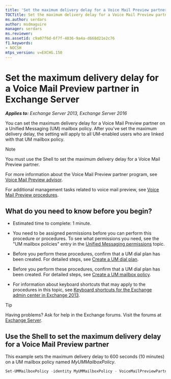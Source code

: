 ```yaml
---
title: 'Set the maximum delivery delay for a Voice Mail Preview partner: Exchange 2013 Help'
TOCTitle: Set the maximum delivery delay for a Voice Mail Preview partner
ms.author: serdars
author: msdmaguire
manager: serdars
ms.reviewer:
ms.assetid: c9a07f6d-6f7f-4036-9a4a-d668d21e2c76
f1.keywords:
- NOCSH
mtps_version: v=EXCHG.150
---
```


# Set the maximum delivery delay for a Voice Mail Preview partner in Exchange Server

_**Applies to:** Exchange Server 2013, Exchange Server 2016_

You can set the maximum delivery delay for a Voice Mail Preview partner on a Unified Messaging (UM) mailbox policy. After you've set the maximum delivery delay, the setting will apply to all UM-enabled users who are linked with that UM mailbox policy.

> [!NOTE]
> You must use the Shell to set the maximum delivery delay for a Voice Mail Preview partner.

For more information about the Voice Mail Preview partner program, see [Voice Mail Preview advisor](voice-mail-preview-advisor-exchange-2013-help.md).

For additional management tasks related to voice mail preview, see [Voice Mail Preview procedures](voice-mail-preview-procedures-exchange-2013-help.md).

## What do you need to know before you begin?

- Estimated time to complete: 1 minute.

- You need to be assigned permissions before you can perform this procedure or procedures. To see what permissions you need, see the "UM mailbox policies" entry in the [Unified Messaging permissions](unified-messaging-permissions-exchange-2013-help.md) topic.

- Before you perform these procedures, confirm that a UM dial plan has been created. For detailed steps, see [Create a UM dial plan](create-um-dial-plan-exchange-2013-help.md).

- Before you perform these procedures, confirm that a UM dial plan has been created. For detailed steps, see [Create a UM mailbox policy](create-um-mailbox-policy-exchange-2013-help.md).

- For information about keyboard shortcuts that may apply to the procedures in this topic, see [Keyboard shortcuts for the Exchange admin center in Exchange 2013](keyboard-shortcuts-in-the-exchange-admin-center-2013-help.md).

> [!TIP]
> Having problems? Ask for help in the Exchange forums. Visit the forums at [Exchange Server](https://social.technet.microsoft.com/forums/office/home?category=exchangeserver).

## Use the Shell to set the maximum delivery delay for a Voice Mail Preview partner

This example sets the maximum delivery delay to 600 seconds (10 minutes) on a UM mailbox policy named _MyUMMailboxPolicy_.

```powershell
Set-UMMailboxPolicy -identity MyUMMailboxPolicy - VoiceMailPreviewPartnerMaxDeliveryDelay 600
```
